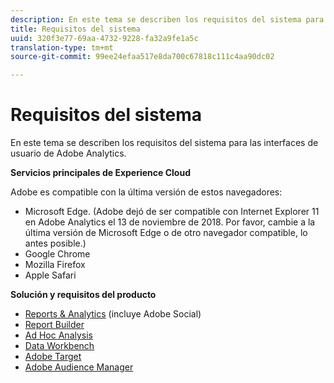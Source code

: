 ```yaml
---
description: En este tema se describen los requisitos del sistema para las interfaces de usuario de Adobe Analytics.
title: Requisitos del sistema
uuid: 320f3e77-69aa-4732-9228-fa32a9fe1a5c
translation-type: tm+mt
source-git-commit: 99ee24efaa517e8da700c67818c111c4aa90dc02

---
```



# Requisitos del sistema

En este tema se describen los requisitos del sistema para las interfaces de usuario de Adobe Analytics.

**Servicios principales de Experience Cloud**

Adobe es compatible con la última versión de estos navegadores:

* Microsoft Edge. (Adobe dejó de ser compatible con Internet Explorer 11 en Adobe Analytics el 13 de noviembre de 2018. Por favor, cambie a la última versión de Microsoft Edge o de otro navegador compatible, lo antes posible.)
* Google Chrome
* Mozilla Firefox
* Apple Safari

**Solución y requisitos del producto**

* [Reports &amp; Analytics](https://marketing.adobe.com/resources/help/es_ES/sc/user/requirements.html) (incluye Adobe Social)
* [Report Builder](https://marketing.adobe.com/resources/help/es_ES/arb/system_requirements.html)
* [Ad Hoc Analysis ](https://marketing.adobe.com/resources/help/es_ES/dsc/c_sys_reqs.html)
* [Data Workbench](https://marketing.adobe.com/resources/help/en_US/insight/install/c_Data_Workbench_Client_install.html)
* [Adobe Target](https://marketing.adobe.com/resources/help/es_ES/target/ov/r_supported_browsers.html)
* [Adobe Audience Manager](https://docs.adobe.com/content/help/es-ES/audience-manager/user-guide/reference/supported-browsers.translate.html)

